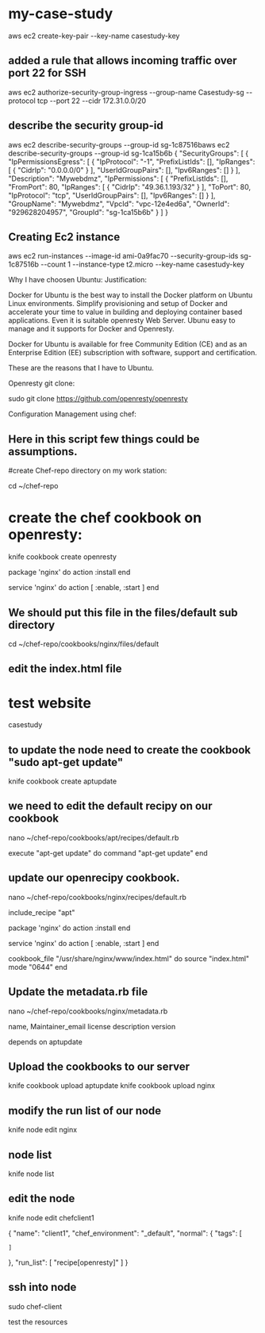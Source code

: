 # my-case-study

aws ec2 create-key-pair --key-name casestudy-key

##  added a rule that allows incoming traffic over port 22 for SSH

aws ec2 authorize-security-group-ingress --group-name Casestudy-sg --protocol tcp --port 22 --cidr 172.31.0.0/20

## describe the security group-id
aws ec2 describe-security-groups --group-id sg-1c87516baws ec2 describe-security-groups --group-id sg-1ca15b6b
{
    "SecurityGroups": [
        {
            "IpPermissionsEgress": [
                {
                    "IpProtocol": "-1",
                    "PrefixListIds": [],
                    "IpRanges": [
                        {
                            "CidrIp": "0.0.0.0/0"
                        }
                    ],
                    "UserIdGroupPairs": [],
                    "Ipv6Ranges": []
                }
            ],
            "Description": "Mywebdmz",
            "IpPermissions": [
                {
                    "PrefixListIds": [],
                    "FromPort": 80,
                    "IpRanges": [
                        {
                            "CidrIp": "49.36.1.193/32"
                        }
                    ],
                    "ToPort": 80,
                    "IpProtocol": "tcp",
                    "UserIdGroupPairs": [],
                    "Ipv6Ranges": []
                }
            ],
            "GroupName": "Mywebdmz",
            "VpcId": "vpc-12e4ed6a",
            "OwnerId": "929628204957",
            "GroupId": "sg-1ca15b6b"
        }
    ]
}

## Creating Ec2 instance

aws ec2 run-instances --image-id ami-0a9fac70 --security-group-ids sg-1c87516b --count 1 --instance-type t2.micro --key-name casestudy-key


Why I have choosen Ubuntu: Justification:

Docker for Ubuntu is the best way to install the Docker platform on Ubuntu Linux environments. Simplify provisioning and setup of Docker and accelerate your time to value in building and deploying container based applications.
Even it is suitable openresty Web Server. Ubunu easy to manage and it supports for Docker and Openresty.

Docker for Ubuntu is available for free Community Edition (CE) and as an Enterprise Edition (EE) subscription with software, support and certification.

These are the reasons that I have to Ubuntu.





Openresty git clone:

 sudo git clone https://github.com/openresty/openresty


Configuration Management using chef:


## Here in this script few things could be assumptions.

#create Chef-repo directory on my work station:

cd ~/chef-repo

# create the chef cookbook on openresty:

knife cookbook create openresty

package 'nginx' do
  action :install
end

service 'nginx' do
  action [ :enable, :start ]
end

## We should put this file in the files/default sub directory

cd ~/chef-repo/cookbooks/nginx/files/default

## edit the index.html file

<html>
  <head>
    <title>Cognative Scale</title>
  </head>
  <body>
    <h1>test website</h1>
    <p>casestudy</p>
  </body>
</html>

## to update the node need to create the cookbook "sudo apt-get update"

knife cookbook create aptupdate

## we need to edit the default recipy on our cookbook
nano ~/chef-repo/cookbooks/apt/recipes/default.rb

execute "apt-get update" do
  command "apt-get update"
end

## update our openrecipy cookbook.

nano ~/chef-repo/cookbooks/nginx/recipes/default.rb

include_recipe "apt"

package 'nginx' do
  action :install
end

service 'nginx' do
  action [ :enable, :start ]
end

cookbook_file "/usr/share/nginx/www/index.html" do
  source "index.html"
  mode "0644"
end

## Update the metadata.rb file

nano ~/chef-repo/cookbooks/nginx/metadata.rb

name,
Maintainer_email
license
description
version

depends on aptupdate


## Upload the cookbooks to our server

knife cookbook upload aptupdate
knife cookbook upload nginx

## modify the run list of our node

knife node edit nginx

## node list

knife node list

## edit the node
knife node edit chefclient1

{
  "name": "client1",
  "chef_environment": "_default",
  "normal": {
    "tags": [

    ]
  },
  "run_list": [
    "recipe[openresty]"
  ]
}

## ssh into node

sudo chef-client

test the resources


